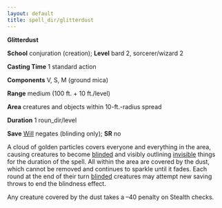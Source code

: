 ```yaml
---
layout: default
title: spell_dir/glitterdust
---
```

 **Glitterdust**

**School** conjuration (creation); **Level** bard 2, sorcerer/wizard 2

**Casting Time** 1 standard action

**Components** V, S, M (ground mica)

**Range** medium (100 ft. + 10 ft./level)

**Area** creatures and objects within 10-ft.-radius spread

**Duration** 1 roun_dir/level

**Save** [Will](../combat#_will) negates (blinding only); **SR** no

A cloud of golden particles covers everyone and everything in the area, causing creatures to become [blinded](../glossary#_blinded) and visibly outlining [invisible](../glossary#_invisible) things for the duration of the spell. All within the area are covered by the dust, which cannot be removed and continues to sparkle until it fades. Each round at the end of their turn [blinded](../glossary#_blinded) creatures may attempt new saving throws to end the blindness effect.

Any creature covered by the dust takes a –40 penalty on Stealth checks.

